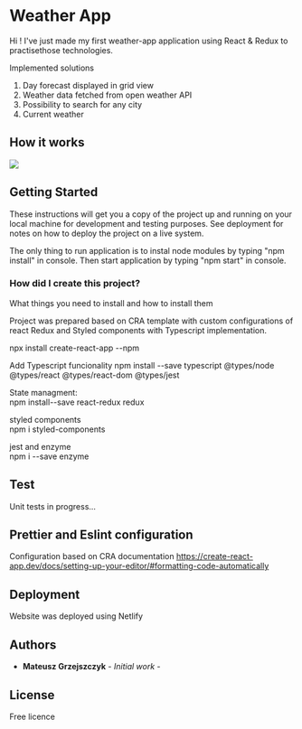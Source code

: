 # Weather App

Hi ! I've just made my first weather-app application using React & Redux to practisethose technologies.

Implemented solutions

 1. Day forecast displayed in grid view
 2. Weather data fetched from open weather API
 3. Possibility to search for any city
 4. Current weather
 
## How it works
![](weather.gif)

## Getting Started

These instructions will get you a copy of the project up and running on your local machine for development and testing purposes. See deployment for notes on how to deploy the project on a live system.

The only thing to run application is to instal node modules by typing "npm install" in console. Then start application by typing "npm start" in console.

### How did I create this project?

What things you need to install  and how to install them

Project was prepared based on CRA template with custom configurations of react Redux and Styled components with Typescript implementation.

npx install create-react-app --npm

Add Typescript funcionality
npm install --save typescript @types/node @types/react @types/react-dom @types/jest

State managment:\
npm install--save react-redux redux


styled components\
npm i styled-components


jest and enzyme\
npm i --save enzyme 

## Test
Unit tests in progress...

## Prettier and Eslint configuration
Configuration  based on CRA documentation
https://create-react-app.dev/docs/setting-up-your-editor/#formatting-code-automatically

## Deployment

Website was deployed using Netlify

## Authors

* **Mateusz Grzejszczyk** - *Initial work* -

## License
Free licence
